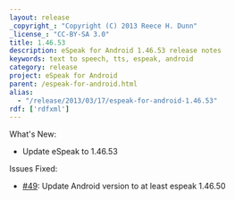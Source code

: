 ```yaml
---
layout: release
_copyright_: "Copyright (C) 2013 Reece H. Dunn"
_license_: "CC-BY-SA 3.0"
title: 1.46.53
description: eSpeak for Android 1.46.53 release notes
keywords: text to speech, tts, espeak, android
category: release
project: eSpeak for Android
parent: /espeak-for-android.html
alias:
  - "/release/2013/03/17/espeak-for-android-1.46.53"
rdf: ['rdfxml']
---
```


What's New:

*  Update eSpeak to 1.46.53

Issues Fixed:

*  [#49](https://github.com/rhdunn/espeak/issues/49): Update Android version to at least espeak 1.46.50
